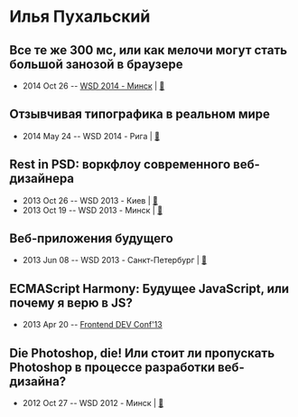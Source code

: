 # Илья Пухальский

## Все те же 300 мс, или как мелочи могут стать большой занозой в браузере
- 2014 Oct 26 -- [WSD 2014 - Минск](http://youtu.be/JIDQVZrrHkw)  | [:notebook:](https://wsd.events/2014/10/26/pres/touch-delay.pdf)  
## Отзывчивая типографика в реальном мире
- 2014 May 24 -- WSD 2014 - Рига  | [:notebook:](https://wsd.events/2014/05/24/pres/typography.pdf)  
## Rest in PSD: воркфлоу современного веб-дизайнера
- 2013 Oct 26 -- WSD 2013 - Киев  | [:notebook:](http://webstandardsdays.ru/2013/10/26/pres/rest-in-ps.pdf)  
- 2013 Oct 19 -- WSD 2013 - Минск  | [:notebook:](https://wsd.events/2013/10/19/pres/rest-in-ps.pdf)  
## Веб-приложения будущего
- 2013 Jun 08 -- WSD 2013 - Санкт-Петербург  | [:notebook:](https://wsd.events/2013/06/08/pres/future-web-apps.pdf)  
## ECMAScript Harmony: Будущее JavaScript, или почему я верю в JS?
- 2013 Apr 20 -- [Frontend DEV Conf&#39;13](https://www.youtube.com/watch?v=zUJ2JuyWv7E)    
## Die Photoshop, die! Или стоит ли пропускать Photoshop в процессе разработки веб-дизайна?
- 2012 Oct 27 -- WSD 2012 - Минск  | [:notebook:](https://wsd.events/2012/10/27/pres/die-photoshop.pdf)  
